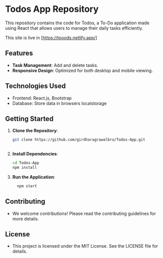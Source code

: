 # Todos App Repository

This repository contains the code for Todos, a To-Do application made using React that allows users to manage their daily tasks efficiently.

This site is live in [https://tooods.netlify.app/]

## Features

- **Task Management**: Add and delete tasks.
- **Responsive Design**: Optimized for both desktop and mobile viewing.

## Technologies Used

- Frontend: React.js, Bootstrap
- Database: Store data in browsers localstorage

## Getting Started

1. **Clone the Repository**: 
   ```bash
   git clone https://github.com/girdharagrawalbro/Todos-App.git
      
2. **Install Dependencies**:
     ```bash
    cd Todos-App
    npm install
     ```
3. **Run the Application**:
    ```bash
      npm start

## Contributing

- We welcome contributions! Please read the contributing guidelines for more details.

## License

- This project is licensed under the MIT License. See the LICENSE file for details.
